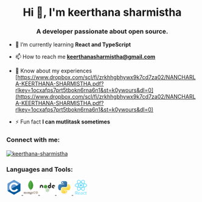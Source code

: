 <h1 align="center">Hi 👋, I'm keerthana sharmistha</h1>
<h3 align="center">A developer passionate about open source.</h3>

- 🌱 I’m currently learning **React and TypeScript**

- 📫 How to reach me **keerthanasharmistha@gmail.com**

- 📄 Know about my experiences [https://www.dropbox.com/scl/fi/zrkhhgbhywx9k7cd7za02/NANCHARLA-KEERTHANA-SHARMISTHA.pdf?rlkey=1ocxafps7prt5tbokn6rna6n1&st=k0ywours&dl=0](https://www.dropbox.com/scl/fi/zrkhhgbhywx9k7cd7za02/NANCHARLA-KEERTHANA-SHARMISTHA.pdf?rlkey=1ocxafps7prt5tbokn6rna6n1&st=k0ywours&dl=0)

- ⚡ Fun fact **I can mutlitask sometimes**

<h3 align="left">Connect with me:</h3>
<p align="left">
<a href="https://linkedin.com/in/keerthana-sharmistha" target="blank"><img align="center" src="https://raw.githubusercontent.com/rahuldkjain/github-profile-readme-generator/master/src/images/icons/Social/linked-in-alt.svg" alt="keerthana-sharmistha" height="30" width="40" /></a>
</p>

<h3 align="left">Languages and Tools:</h3>
<p align="left"> <a href="https://www.cprogramming.com/" target="_blank" rel="noreferrer"> <img src="https://raw.githubusercontent.com/devicons/devicon/master/icons/c/c-original.svg" alt="c" width="40" height="40"/> </a> <a href="https://www.mongodb.com/" target="_blank" rel="noreferrer"> <img src="https://raw.githubusercontent.com/devicons/devicon/master/icons/mongodb/mongodb-original-wordmark.svg" alt="mongodb" width="40" height="40"/> </a> <a href="https://nodejs.org" target="_blank" rel="noreferrer"> <img src="https://raw.githubusercontent.com/devicons/devicon/master/icons/nodejs/nodejs-original-wordmark.svg" alt="nodejs" width="40" height="40"/> </a> <a href="https://www.python.org" target="_blank" rel="noreferrer"> <img src="https://raw.githubusercontent.com/devicons/devicon/master/icons/python/python-original.svg" alt="python" width="40" height="40"/> </a> <a href="https://reactjs.org/" target="_blank" rel="noreferrer"> <img src="https://raw.githubusercontent.com/devicons/devicon/master/icons/react/react-original-wordmark.svg" alt="react" width="40" height="40"/> </a> </p>
